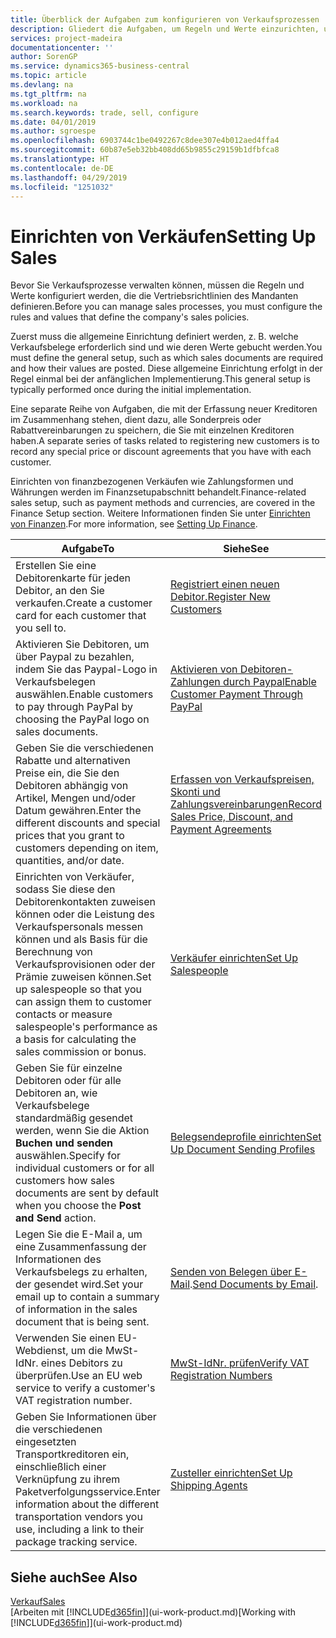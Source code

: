 ```yaml
---
title: Überblick der Aufgaben zum konfigurieren von Verkaufsprozessen | Microsoft Docs
description: Gliedert die Aufgaben, um Regeln und Werte einzurichten, um Ihre Vertriebsrichtlinien und Arbeitsgänge zu definieren.
services: project-madeira
documentationcenter: ''
author: SorenGP
ms.service: dynamics365-business-central
ms.topic: article
ms.devlang: na
ms.tgt_pltfrm: na
ms.workload: na
ms.search.keywords: trade, sell, configure
ms.date: 04/01/2019
ms.author: sgroespe
ms.openlocfilehash: 6903744c1be0492267c8dee307e4b012aed4ffa4
ms.sourcegitcommit: 60b87e5eb32bb408dd65b9855c29159b1dfbfca8
ms.translationtype: HT
ms.contentlocale: de-DE
ms.lasthandoff: 04/29/2019
ms.locfileid: "1251032"
---
```

# <a name="setting-up-sales"></a><span data-ttu-id="e3a28-103">Einrichten von Verkäufen</span><span class="sxs-lookup"><span data-stu-id="e3a28-103">Setting Up Sales</span></span>
<span data-ttu-id="e3a28-104">Bevor Sie Verkaufsprozesse verwalten können, müssen die Regeln und Werte konfiguriert werden, die die Vertriebsrichtlinien des Mandanten definieren.</span><span class="sxs-lookup"><span data-stu-id="e3a28-104">Before you can manage sales processes, you must configure the rules and values that define the company's sales policies.</span></span>

<span data-ttu-id="e3a28-105">Zuerst muss die allgemeine Einrichtung definiert werden, z. B. welche Verkaufsbelege erforderlich sind und wie deren Werte gebucht werden.</span><span class="sxs-lookup"><span data-stu-id="e3a28-105">You must define the general setup, such as which sales documents are required and how their values are posted.</span></span> <span data-ttu-id="e3a28-106">Diese allgemeine Einrichtung erfolgt in der Regel einmal bei der anfänglichen Implementierung.</span><span class="sxs-lookup"><span data-stu-id="e3a28-106">This general setup is typically performed once during the initial implementation.</span></span>

<span data-ttu-id="e3a28-107">Eine separate Reihe von Aufgaben, die mit der Erfassung neuer Kreditoren im Zusammenhang stehen, dient dazu, alle Sonderpreis oder Rabattvereinbarungen zu speichern, die Sie mit einzelnen Kreditoren haben.</span><span class="sxs-lookup"><span data-stu-id="e3a28-107">A separate series of tasks related to registering new customers is to record any special price or discount agreements that you have with each customer.</span></span>

<span data-ttu-id="e3a28-108">Einrichten von finanzbezogenen Verkäufen wie Zahlungsformen und Währungen werden im Finanzsetupabschnitt behandelt.</span><span class="sxs-lookup"><span data-stu-id="e3a28-108">Finance-related sales setup, such as payment methods and currencies, are covered in the Finance Setup section.</span></span> <span data-ttu-id="e3a28-109">Weitere Informationen finden Sie unter [Einrichten von Finanzen](finance-setup-finance.md).</span><span class="sxs-lookup"><span data-stu-id="e3a28-109">For more information, see [Setting Up Finance](finance-setup-finance.md).</span></span>

| <span data-ttu-id="e3a28-110">Aufgabe</span><span class="sxs-lookup"><span data-stu-id="e3a28-110">To</span></span> | <span data-ttu-id="e3a28-111">Siehe</span><span class="sxs-lookup"><span data-stu-id="e3a28-111">See</span></span> |
| --- | --- |
| <span data-ttu-id="e3a28-112">Erstellen Sie eine Debitorenkarte für jeden Debitor, an den Sie verkaufen.</span><span class="sxs-lookup"><span data-stu-id="e3a28-112">Create a customer card for each customer that you sell to.</span></span> |[<span data-ttu-id="e3a28-113">Registriert einen neuen Debitor.</span><span class="sxs-lookup"><span data-stu-id="e3a28-113">Register New Customers</span></span>](sales-how-register-new-customers.md) |
| <span data-ttu-id="e3a28-114">Aktivieren Sie Debitoren, um über Paypal zu bezahlen, indem Sie das Paypal-Logo in Verkaufsbelegen auswählen.</span><span class="sxs-lookup"><span data-stu-id="e3a28-114">Enable customers to pay through PayPal by choosing the PayPal logo on sales documents.</span></span> |[<span data-ttu-id="e3a28-115">Aktivieren von Debitoren-Zahlungen durch Paypal</span><span class="sxs-lookup"><span data-stu-id="e3a28-115">Enable Customer Payment Through PayPal</span></span>](sales-how-enable-payment-service-extensions.md) |
| <span data-ttu-id="e3a28-116">Geben Sie die verschiedenen Rabatte und alternativen Preise ein, die Sie den Debitoren abhängig von Artikel, Mengen und/oder Datum gewähren.</span><span class="sxs-lookup"><span data-stu-id="e3a28-116">Enter the different discounts and special prices that you grant to customers depending on item, quantities, and/or date.</span></span> |[<span data-ttu-id="e3a28-117">Erfassen von Verkaufspreisen, Skonti und Zahlungsvereinbarungen</span><span class="sxs-lookup"><span data-stu-id="e3a28-117">Record Sales Price, Discount, and Payment Agreements</span></span>](sales-how-record-sales-price-discount-payment-agreements.md) |
| <span data-ttu-id="e3a28-118">Einrichten von Verkäufer, sodass Sie diese den Debitorenkontakten zuweisen können oder die Leistung des Verkaufspersonals messen können und als Basis für die Berechnung von Verkaufsprovisionen oder der Prämie zuweisen können.</span><span class="sxs-lookup"><span data-stu-id="e3a28-118">Set up salespeople so that you can assign them to customer contacts or measure salespeople's performance as a basis for calculating the sales commission or bonus.</span></span> |[<span data-ttu-id="e3a28-119">Verkäufer einrichten</span><span class="sxs-lookup"><span data-stu-id="e3a28-119">Set Up Salespeople</span></span>](sales-how-setup-salespeople.md) |
| <span data-ttu-id="e3a28-120">Geben Sie für einzelne Debitoren oder für alle Debitoren an, wie Verkaufsbelege standardmäßig gesendet werden, wenn Sie die Aktion **Buchen und senden** auswählen.</span><span class="sxs-lookup"><span data-stu-id="e3a28-120">Specify for individual customers or for all customers how sales documents are sent by default when you choose the **Post and Send** action.</span></span> |[<span data-ttu-id="e3a28-121">Belegsendeprofile einrichten</span><span class="sxs-lookup"><span data-stu-id="e3a28-121">Set Up Document Sending Profiles</span></span>](sales-how-setup-document-send-profiles.md) |
| <span data-ttu-id="e3a28-122">Legen Sie die E-Mail a, um eine Zusammenfassung der Informationen des Verkaufsbelegs zu erhalten, der gesendet wird.</span><span class="sxs-lookup"><span data-stu-id="e3a28-122">Set your email up to contain a summary of information in the sales document that is being sent.</span></span> |<span data-ttu-id="e3a28-123">[Senden von Belegen über E-Mail](ui-how-send-documents-email.md).</span><span class="sxs-lookup"><span data-stu-id="e3a28-123">[Send Documents by Email](ui-how-send-documents-email.md).</span></span> |
|<span data-ttu-id="e3a28-124">Verwenden Sie einen EU-Webdienst, um die MwSt-IdNr. eines Debitors zu überprüfen.</span><span class="sxs-lookup"><span data-stu-id="e3a28-124">Use an EU web service to verify a customer's VAT registration number.</span></span>|[<span data-ttu-id="e3a28-125">MwSt-IdNr. prüfen</span><span class="sxs-lookup"><span data-stu-id="e3a28-125">Verify VAT Registration Numbers</span></span>](finance-setup-vat.md)|
|<span data-ttu-id="e3a28-126">Geben Sie Informationen über die verschiedenen eingesetzten Transportkreditoren ein, einschließlich einer Verknüpfung zu ihrem Paketverfolgungsservice.</span><span class="sxs-lookup"><span data-stu-id="e3a28-126">Enter information about the different transportation vendors you use, including a link to their package tracking service.</span></span>|[<span data-ttu-id="e3a28-127">Zusteller einrichten</span><span class="sxs-lookup"><span data-stu-id="e3a28-127">Set Up Shipping Agents</span></span>](sales-how-to-set-up-shipping-agents.md)|

## <a name="see-also"></a><span data-ttu-id="e3a28-128">Siehe auch</span><span class="sxs-lookup"><span data-stu-id="e3a28-128">See Also</span></span>
[<span data-ttu-id="e3a28-129">Verkauf</span><span class="sxs-lookup"><span data-stu-id="e3a28-129">Sales</span></span>](sales-manage-sales.md)  
<span data-ttu-id="e3a28-130">[Arbeiten mit [!INCLUDE[d365fin](includes/d365fin_md.md)]](ui-work-product.md)</span><span class="sxs-lookup"><span data-stu-id="e3a28-130">[Working with [!INCLUDE[d365fin](includes/d365fin_md.md)]](ui-work-product.md)</span></span>
